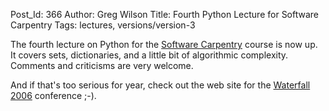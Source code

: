 Post_Id: 366
Author: Greg Wilson
Title: Fourth Python Lecture for Software Carpentry
Tags: lectures, versions/version-3

<p>The fourth lecture on Python for the <a href="http://www.software-carpentry.org">Software Carpentry</a> course is now up.  It covers sets, dictionaries, and a little bit of algorithmic complexity.  Comments and criticisms are very welcome.</p>
<p>And if that's too serious for year, check out the web site for the <a href="http://www.waterfall2006.com/">Waterfall 2006</a> conference ;-).</p>
